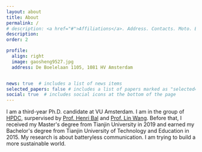 ```yaml
---
layout: about
title: About
permalink: /
# description: <a href="#">Affiliations</a>. Address. Contacts. Moto. Etc.
description: 
order: 2

profile:
  align: right
  image: gaosheng9527.jpg
  address: De Boelelaan 1105, 1081 HV Amsterdam


news: true  # includes a list of news items
selected_papers: false # includes a list of papers marked as "selected={true}"
social: true  # includes social icons at the bottom of the page
---
```


I am a third-year Ph.D. candidate at VU Amsterdam. I am in the group of <a href="https://www.vuhpdc.net/people/" target="_blank">HPDC</a>, surpervised by <a href="https://www.vuhpdc.net/henri-bal/" target="_blank">Prof. Henri Bal</a> and <a href="https://linwang.info/" target="_blank">Prof. Lin Wang</a>.
Before that, I received my Master's degree from Tianjin University in 2019 and earned my Bachelor's degree from Tianjin University of Technology and Education in 2015.
My research is about batteryless communication. I am trying to build a more sustainable world.

<!-- Write your biography here. Tell the world about yourself. Link to your favorite [subreddit](http://reddit.com){:target="\_blank"}. You can put a picture in, too. The code is already in, just name your picture `prof_pic.jpg` and put it in the `img/` folder.

Put your address / P.O. box / other info right below your picture. You can also disable any these elements by editing `profile` property of the YAML header of your `_pages/about.md`. Edit `_bibliography/papers.bib` and Jekyll will render your [publications page](/al-folio/publications/) automatically.

Link to your social media connections, too. This theme is set up to use [Font Awesome icons](http://fortawesome.github.io/Font-Awesome/){:target="\_blank"} and [Academicons](https://jpswalsh.github.io/academicons/){:target="\_blank"}, like the ones below. Add your Facebook, Twitter, LinkedIn, Google Scholar, or just disable all of them. -->

<!-- I am an Assistant Professor in the [Embedded Systems Group](https://www.tudelft.nl/ewi/over-de-faculteit/afdelingen/software-technology/embedded-systems) of the Faculty of Electrical Engineering, Mathematics and Computer Science (EEMCS) at Delft University of Technology, the Netherlands. I received my Ph.D. from Nanyang Technological University, Singapore. Before that, I received my B.Eng. from Nankai University.

I am broadly interested in AIoT (AI+IoT), sensing, mobile computing, and deep learning. My goal is to build deployable AI-powered autonomous cyber-physical systems that are resilient and resource-aware. My research addresses the practical challenges of landing AI on IoT systems including the adversarial examples and privacy attacks, cross-modal learning, domain shift, and computation constraints. -->

<!-- ***I am looking for one Ph.D. and MSc students to conduct system research on resilient and deployable AIoT. Check the job description [here](https://song-qun.github.io/opening/).*** -->

<!-- My research interests also include exploiting physical knowledge to advance the learning process on embedded devices and developing privacy-preserved AIoT systems. -->
